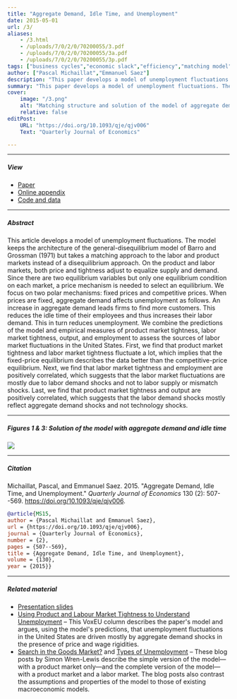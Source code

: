 ```yaml
---
title: "Aggregate Demand, Idle Time, and Unemployment" 
date: 2015-05-01
url: /3/
aliases:
    - /3.html
    - /uploads/7/0/2/0/70200055/3.pdf
    - /uploads/7/0/2/0/70200055/3a.pdf
    - /uploads/7/0/2/0/70200055/3p.pdf
tags: ["business cycles","economic slack","efficiency","matching model","price rigidity","wage rigidity"]
author: ["Pascal Michaillat","Emmanuel Saez"]
description: "This paper develops a model of unemployment fluctuations in which the labor and product markets have a matching structure. Published in QJE, 2015." 
summary: "This paper develops a model of unemployment fluctuations. The innovation is to represent the labor and product markets with a matching structure. The model simultaneously features Keynesian unemployment, classical unemployment, and frictional unemployment." 
cover:
    image: "/3.png"
    alt: "Matching structure and solution of the model of aggregate demand and idle time"
    relative: false
editPost:
    URL: "https://doi.org/10.1093/qje/qjv006"
    Text: "Quarterly Journal of Economics"

---
```


---

##### View

+ [Paper](/3.pdf)
+ [Online appendix](/3a.pdf)
+ [Code and data](https://github.com/pmichaillat/aggregate-demand)

---

##### Abstract

This article develops a model of unemployment fluctuations. The model keeps the architecture of the general-disequilibrium model of Barro and Grossman (1971) but takes a matching approach to the labor and product markets instead of a disequilibrium approach. On the product and labor markets, both price and tightness adjust to equalize supply and demand. Since there are two equilibrium variables but only one equilibrium condition on each market, a price mechanism is needed to select an equilibrium. We focus on two polar mechanisms: fixed prices and competitive prices. When prices are fixed, aggregate demand affects unemployment as follows. An increase in aggregate demand leads firms to find more customers. This reduces the idle time of their employees and thus increases their labor demand. This in turn reduces unemployment. We combine the predictions of the model and empirical measures of product market tightness, labor market tightness, output, and employment to assess the sources of labor market fluctuations in the United States. First, we find that product market tightness and labor market tightness fluctuate a lot, which implies that the fixed-price equilibrium describes the data better than the competitive-price equilibrium. Next, we find that labor market tightness and employment are positively correlated, which suggests that the labor market fluctuations are mostly due to labor demand shocks and not to labor supply or mismatch shocks. Last, we find that product market tightness and output are positively correlated, which suggests that the labor demand shocks mostly reflect aggregate demand shocks and not technology shocks.

---

##### Figures 1 & 3:  Solution of the model with aggregate demand and idle time

![](/3f.png)

---

##### Citation

Michaillat, Pascal, and Emmanuel Saez. 2015. "Aggregate Demand, Idle Time, and Unemployment." *Quarterly Journal of Economics* 130 (2): 507--569. https://doi.org/10.1093/qje/qjv006.

```BibTeX
@article{MS15,
author = {Pascal Michaillat and Emmanuel Saez},
url = {https://doi.org/10.1093/qje/qjv006},
journal = {Quarterly Journal of Economics},
number = {2},
pages = {507--569},
title = {Aggregate Demand, Idle Time, and Unemployment},
volume = {130},
year = {2015}}
```

---

##### Related material

+ [Presentation slides](/3p.pdf)
+ [Using Product and Labour Market Tightness to Understand Unemployment](https://cepr.org/voxeu/columns/using-product-and-labour-market-tightness-understand-unemployment) – This VoxEU column describes the paper's model and argues, using the model's predictions, that unemployment fluctuations in the United States are driven mostly by aggregate demand shocks in the presence of price and wage rigidities.
+ [Search in the Goods Market?](https://mainlymacro.blogspot.com/2014/08/search-in-goods-market.html) and [Types of Unemployment](https://mainlymacro.blogspot.com/2014/08/types-of-unemployment.html) – These blog posts by Simon Wren-Lewis describe the simple version of the model—with a product market only—and the complete version of the model—with a product market and a labor market. The blog posts also contrast the assumptions and properties of the model to those of existing macroeconomic models.
